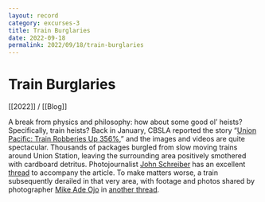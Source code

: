 ```yaml
---
layout: record
category: excurses-3
title: Train Burglaries
date: 2022-09-18
permalink: 2022/09/18/train-burglaries
---
```


# Train Burglaries

[[2022]] / [[Blog]]

A break from physics and philosophy: how about some good ol’ heists? Specifically, train heists? Back in January, CBSLA reported the story “[Union Pacific: Train Robberies Up 356%](https://www.cbsnews.com/losangeles/news/union-pacific-train-robberies-up-356-la-county-da-george-gascons-no-cash-bail-policy/),” and the images and videos are quite spectacular. Thousands of packages burgled from slow moving trains around Union Station, leaving the surrounding area positively smothered with cardboard detritus. Photojournalist [John Schreiber](https://twitter.com/johnschreiber) has an excellent [thread](https://twitter.com/johnschreiber/status/1481770722271760384) to accompany the article. To make matters worse, a train subsequently derailed in that very area, with footage and photos shared by photographer [Mike Ade Ojo](https://twitter.com/bellikemike) in [another thread](https://twitter.com/bellikemike/status/1482480779544256514).

